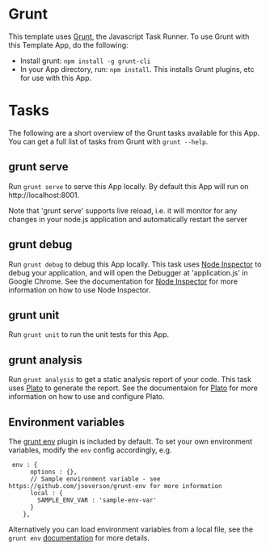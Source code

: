 # Grunt

This template uses [Grunt](http://gruntjs.com/), the Javascript Task Runner. To use Grunt with this Template App, do the following:

* Install grunt: ```npm install -g grunt-cli```
* In your App directory, run: ```npm install```. This installs Grunt plugins, etc for use with this App.

# Tasks

The following are a short overview of the Grunt tasks available for this App. You can get a full list of tasks from Grunt with ```grunt --help```.

## grunt serve

Run ```grunt serve``` to serve this App locally. By default this App will run on http://localhost:8001.

Note that 'grunt serve' supports live reload, i.e. it will monitor for any changes in your node.js application and automatically restart the server

## grunt debug

Run ```grunt debug``` to debug this App locally. This task uses [Node Inspector](https://github.com/node-inspector/node-inspector) to debug your application, and will open the Debugger at 'application.js' in Google Chrome. See the documentation for [Node Inspector](https://github.com/node-inspector/node-inspector) for more information on how to use Node Inspector.

## grunt unit

Run ```grunt unit``` to run the unit tests for this App.

## grunt analysis

Run ```grunt analysis``` to get a static analysis report of your code. This task uses [Plato](https://github.com/es-analysis/plato) to generate the report. See the documentaion for [Plato](https://github.com/es-analysis/plato) for more information on how to use and configure Plato.

## Environment variables

The [grunt env](https://www.npmjs.org/package/grunt-env) plugin is included by default. To set your own environment variables, modify the `env` config accordingly, e.g.

```
 env : {
      options : {},
      // Sample environment variable - see https://github.com/jsoverson/grunt-env for more information
      local : {
        SAMPLE_ENV_VAR : 'sample-env-var'
      }
    },
```

Alternatively you can load environment variables from a local file, see the `grunt env` [documentation](https://www.npmjs.org/package/grunt-env#using-external-files) for more details.
